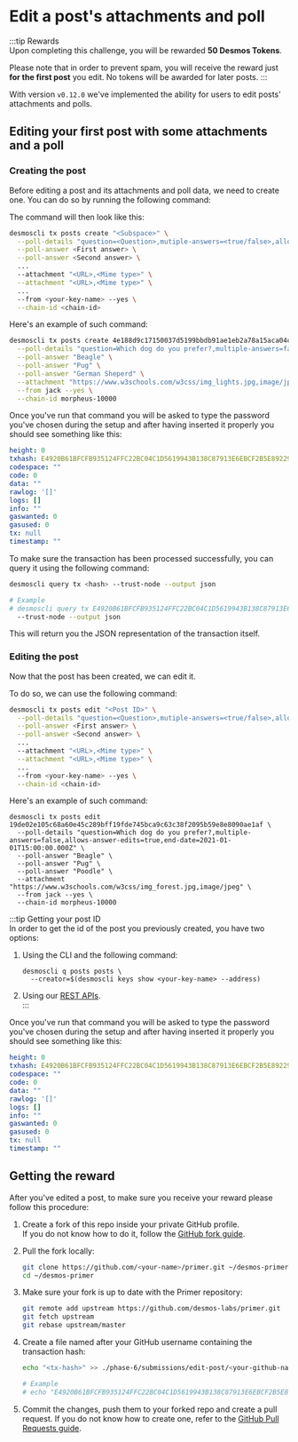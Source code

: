 # Edit a post's attachments and poll
:::tip Rewards  
Upon completing this challenge, you will be rewarded **50 Desmos Tokens**. 
  
Please note that in order to prevent spam, you will receive the reward just **for the first post** you edit. No tokens will be awarded for later posts.
:::

With version `v0.12.0` we've implemented the ability for users to edit posts' attachments and polls. 

## Editing your first post with some attachments and a poll
### Creating the post
Before editing a post and its attachments and poll data, we need to create one. You can do so by running the following command:

The command will then look like this: 

```bash
desmoscli tx posts create "<Subspace>" \
  --poll-details "question=<Question>,mutiple-answers=<true/false>,allows-answer-edits=<true/false>,end-date=<Poll ending date>" \
  --poll-answer <First answer> \
  --poll-answer <Second answer> \
  ...
  --attachment "<URL>,<Mime type>" \
  --attachment "<URL>,<Mime type>" \
  ...
  --from <your-key-name> --yes \
  --chain-id <chain-id>
```

Here's an example of such command: 

```bash
desmoscli tx posts create 4e188d9c17150037d5199bbdb91ae1eb2a78a15aca04cb35530cccb81494b36e \
  --poll-details "question=Which dog do you prefer?,multiple-answers=false,allows-answer-edits=true,end-date=2021-01-01T15:00:00.000Z" \
  --poll-answer "Beagle" \
  --poll-answer "Pug" \
  --poll-answer "German Sheperd" \
  --attachment "https://www.w3schools.com/w3css/img_lights.jpg,image/jpeg" \
  --from jack --yes \
  --chain-id morpheus-10000
```

Once you've run that command you will be asked to type the password you've chosen during the setup and after having inserted it properly you should see something like this: 

```yml
height: 0
txhash: E4920B61BFCFB935124FFC22BC04C1D5619943B138C87913E6EBCF2B5E892290
codespace: ""
code: 0
data: ""
rawlog: '[]'
logs: []
info: ""
gaswanted: 0
gasused: 0
tx: null
timestamp: ""
```

To make sure the transaction has been processed successfully, you can query it using the following command: 

```bash
desmoscli query tx <hash> --trust-node --output json

# Example
# desmoscli query tx E4920B61BFCFB935124FFC22BC04C1D5619943B138C87913E6EBCF2B5E892290 \
  --trust-node --output json
``` 

This will return you the JSON representation of the transaction itself.

### Editing the post
Now that the post has been created, we can edit it.

To do so, we can use the following command: 

```bash
desmoscli tx posts edit "<Post ID>" \
  --poll-details "question=<Question>,mutiple-answers=<true/false>,allows-answer-edits=<true/false>,end-date=<Poll ending date>" \
  --poll-answer <First answer> \
  --poll-answer <Second answer> \
  ...
  --attachment "<URL>,<Mime type>" \
  --attachment "<URL>,<Mime type>" \
  ...
  --from <your-key-name> --yes \
  --chain-id <chain-id>
```

Here's an example of such command: 

```shell
desmoscli tx posts edit 19de02e105c68a60e45c289bff19fde745bca9c63c38f2095b59e8e8090ae1af \
  --poll-details "question=Which dog do you prefer?,multiple-answers=false,allows-answer-edits=true,end-date=2021-01-01T15:00:00.000Z" \
  --poll-answer "Beagle" \
  --poll-answer "Pug" \
  --poll-answer "Poodle" \
  --attachment "https://www.w3schools.com/w3css/img_forest.jpg,image/jpeg" \
  --from jack --yes \
  --chain-id morpheus-10000
```

:::tip Getting your post ID  
In order to get the id of the post you previously created, you have two options: 

1. Using the CLI and the following command:    
   ```shell
   desmoscli q posts posts \
     --creator=$(desmoscli keys show <your-key-name> --address)
   ```
   
2. Using our [REST APIs](http://lcd.morpheus.desmos.network:1317/posts).  
:::

Once you've run that command you will be asked to type the password you've chosen during the setup and after having inserted it properly you should see something like this: 

```yml
height: 0
txhash: E4920B61BFCFB935124FFC22BC04C1D5619943B138C87913E6EBCF2B5E892290
codespace: ""
code: 0
data: ""
rawlog: '[]'
logs: []
info: ""
gaswanted: 0
gasused: 0
tx: null
timestamp: ""
```

## Getting the reward 
After you've edited a post, to make sure you receive your reward please follow this procedure: 

1. Create a fork of this repo inside your private GitHub profile.  
   If you do not know how to do it, follow the [GitHub fork guide](https://help.github.com/en/github/getting-started-with-github/fork-a-repo).

2. Pull the fork locally:  
   ```bash
   git clone https://github.com/<your-name>/primer.git ~/desmos-primer
   cd ~/desmos-primer
   ```
   
3. Make sure your fork is up to date with the Primer repository:  
   ```bash
   git remote add upstream https://github.com/desmos-labs/primer.git
   git fetch upstream
   git rebase upstream/master
   ```

4. Create a file named after your GitHub username containing the transaction hash:  
   ```bash
   echo "<tx-hash>" >> ./phase-6/submissions/edit-post/<your-github-name>
   
   # Example
   # echo "E4920B61BFCFB935124FFC22BC04C1D5619943B138C87913E6EBCF2B5E892290" >> ./phase-6/submissions/edit-post/RiccardoM
   ```

5. Commit the changes, push them to your forked repo and create a pull request. If you do not know how to create one, refer to the [GitHub Pull Requests guide](https://help.github.com/en/github/collaborating-with-issues-and-pull-requests/creating-a-pull-request).
